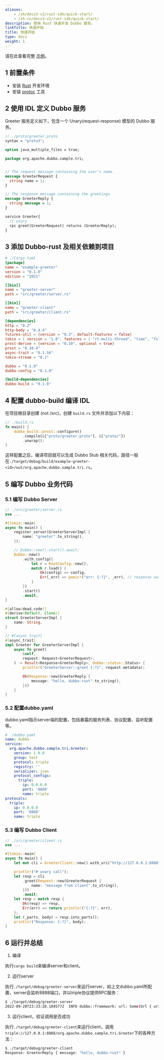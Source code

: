 ```yaml
---
aliases:
    - /zh/docs3-v2/rust-sdk/quick-start/
    - /zh-cn/docs3-v2/rust-sdk/quick-start/
description: 使用 Rust 快速开发 Dubbo 服务。
linkTitle: 快速开始
title: 快速开始
type: docs
weight: 1
---
```







请在此查看完整 [示例](https://github.com/apache/dubbo-rust/tree/main/examples/greeter)。

## 1 前置条件
- 安装 [Rust](https://rustup.rs/) 开发环境
- 安装 [protoc](https://grpc.io/docs/protoc-installation/) 工具

## 2 使用 IDL 定义 Dubbo 服务

Greeter 服务定义如下，包含一个 Unary(request-response) 模型的 Dubbo 服务。

```protobuf
// ./proto/greeter.proto
syntax = "proto3";

option java_multiple_files = true;

package org.apache.dubbo.sample.tri;


// The request message containing the user's name.
message GreeterRequest {
  string name = 1;
}

// The response message containing the greetings
message GreeterReply {
  string message = 1;
}

service Greeter{
  // unary
  rpc greet(GreeterRequest) returns (GreeterReply);
}
```

## 3 添加 Dubbo-rust 及相关依赖到项目
```toml
# ./Cargo.toml
[package]
name = "example-greeter"
version = "0.1.0"
edition = "2021"

[[bin]]
name = "greeter-server"
path = "src/greeter/server.rs"

[[bin]]
name = "greeter-client"
path = "src/greeter/client.rs"

[dependencies]
http = "0.2"
http-body = "0.4.4"
futures-util = {version = "0.3", default-features = false}
tokio = { version = "1.0", features = [ "rt-multi-thread", "time", "fs", "macros", "net", "signal"] }
prost-derive = {version = "0.10", optional = true}
prost = "0.10.4"
async-trait = "0.1.56"
tokio-stream = "0.1"

dubbo = "0.1.0"
dubbo-config = "0.1.0"

[build-dependencies]
dubbo-build = "0.1.0"
```

## 4 配置 dubbo-build 编译 IDL

在项目根目录创建 (not /src)，创建 `build.rs` 文件并添加以下内容：

```rust
// ./build.rs
fn main() {
    dubbo_build::prost::configure()
        .compile(&["proto/greeter.proto"], &["proto/"])
        .unwrap();
}
```
这样配置之后，编译项目就可以生成 Dubbo Stub 相关代码，路径一般在`./target/debug/build/example-greeter-<id>/out/org.apache.dubbo.sample.tri.rs`。

## 5 编写 Dubbo 业务代码

### 5.1 编写 Dubbo Server

```rust
// ./src/greeter/server.rs
use ...

#[tokio::main]
async fn main() {
    register_server(GreeterServerImpl {
        name: "greeter".to_string(),
    });

    // Dubbo::new().start().await;
    Dubbo::new()
        .with_config({
            let r = RootConfig::new();
            match r.load() {
                Ok(config) => config,
                Err(_err) => panic!("err: {:?}", _err), // response was droped
            }
        })
        .start()
        .await;
}

#[allow(dead_code)]
#[derive(Default, Clone)]
struct GreeterServerImpl {
    name: String,
}

// #[async_trait]
#[async_trait]
impl Greeter for GreeterServerImpl {
    async fn greet(
        &self,
        request: Request<GreeterRequest>,
    ) -> Result<Response<GreeterReply>, dubbo::status::Status> {
        println!("GreeterServer::greet {:?}", request.metadata);

        Ok(Response::new(GreeterReply {
            message: "hello, dubbo-rust".to_string(),
        }))
    }
}
```

### 5.2 配置dubbo.yaml

dubbo.yaml指示server端的配置，包括暴露的服务列表、协议配置、监听配置等。

```yaml
# ./dubbo.yaml
name: dubbo
service:
  org.apache.dubbo.sample.tri.Greeter:
    version: 1.0.0
    group: test
    protocol: triple
    registry: ''
    serializer: json
    protocol_configs:
      triple:
        ip: 0.0.0.0
        port: '8888'
        name: triple
protocols:
  triple:
    ip: 0.0.0.0
    port: '8888'
    name: triple
```

### 5.3 编写 Dubbo Client

```rust
// ./src/greeter/client.rs
use ...

#[tokio::main]
async fn main() {
    let mut cli = GreeterClient::new().with_uri("http://127.0.0.1:8888".to_string());

    println!("# unary call");
    let resp = cli
        .greet(Request::new(GreeterRequest {
            name: "message from client".to_string(),
        }))
        .await;
    let resp = match resp {
        Ok(resp) => resp,
        Err(err) => return println!("{:?}", err),
    };
    let (_parts, body) = resp.into_parts();
    println!("Response: {:?}", body);
}
```

## 6 运行并总结

1. 编译

执行`cargo build`来编译server和client。

2. 运行server

执行`./target/debug/greeter-server`来运行server，如上文dubbo.yaml所配置，server会监听8888端口，并以triple协议提供RPC服务：

```sh
$ ./target/debug/greeter-server
2022-09-28T23:33:28.104577Z  INFO dubbo::framework: url: Some(Url { uri: "triple://0.0.0.0:8888/org.apache.dubbo.sample.tri.Greeter", protocol: "triple", location: "0.0.0.0:8888", ip: "0.0.0.0", port: "8888", service_key: ["org.apache.dubbo.sample.tri.Greeter"], params: {} })
```

3. 运行client，验证调用是否成功

执行`./target/debug/greeter-client`来运行client，调用`triple://127.0.0.1:8888/org.apache.dubbo.sample.tri.Greeter`下的各种方法：


```sh
$ ./target/debug/greeter-client
Response: GreeterReply { message: "hello, dubbo-rust" }
```